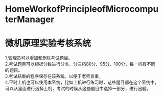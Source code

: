# HomeWorkofPrincipleofMicrocomputerManager

微机原理实验考核系统
=====
1.管理员可以增加和删除考试题目。<br/>
2.考试题目可以根据分数进行分类、分三档80分、95分、100分，每一档有不同的题目。<br/>
3.考试结束的程序保存在该系统，以便于老师查重。<br/>
4.平时上机也可以使用本系统，比如上机进行练习时，这些题目都在这个系统中，可以从里面进行选择上机，考试的时候从这些题目中选择一部分，进行出题。<br/>



